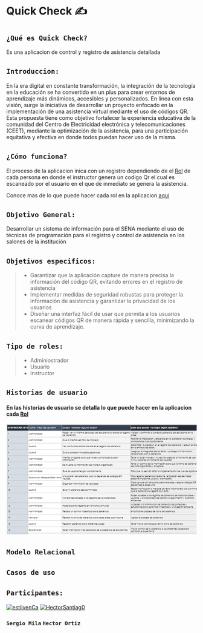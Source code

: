 # **Quick Check :writing_hand:**
## `¿Qué es Quick Check?`
Es una aplicacion de control y registro de asistencia detallada

## `Introduccion:`
En la era digital en constante transformación, la integración de la tecnología en la educación se ha convertido en un plus para crear entornos de aprendizaje más dinámicos, accesibles y personalizados. En línea con esta visión, surge la iniciativa de desarrollar un proyecto enfocado en la implementación de una asistencia virtual mediante el uso de códigos QR. Esta propuesta tiene como objetivo fortalecer la experiencia educativa de la comunidad del Centro de Electricidad electrónica y telecomunicaciones (CEET), mediante la optimización de la asistencia, para una participación equitativa y efectiva en donde todos puedan hacer uso de la misma.
## `¿Cómo funciona?`
El proceso de la aplicacion inica con un registro dependiendo de el [Rol](https://github.com/estiivenCa/QuickCheck?tab=readme-ov-file#tipo-de-roles) de cada persona en donde el instructor genera un codigo Qr el cual es escaneado por el usuario en el que de inmediato se genera la asistencia.

Conoce mas de lo que puede hacer cada rol en la aplicacion [aqui](https://github.com/estiivenCa/QuickCheck?tab=readme-ov-file#historias-de-usuario)
## `Objetivo General:`
Desarrollar un sistema de información para el SENA mediante el uso de técnicas de programación para el registro y control de asistencia en los salones de la institución
## `Objetivos especificos:`
> - Garantizar que la aplicación capture de manera precisa la información del código QR, evitando errores en el registro de asistencia
> - Implementar medidas de seguridad robustas para proteger la información de asistencia y garantizar la privacidad de los usuarios
> - Diseñar una interfaz fácil de usar que permita a los usuarios escanear códigos QR de manera rápida y sencilla, minimizando la curva de aprendizaje.
## `Tipo de roles:`
> - Adminiostrador
> - Usuario
> - Instructor
## `Historias de usuario`
#### En las historias de usuario se detalla lo que puede hacer en la aplicacion cada [Rol](https://github.com/estiivenCa/QuickCheck?tab=readme-ov-file#tipo-de-roles)
![](https://github.com/estiivenCa/QuickCheck/blob/main/historias-de-usuario.jpg)
## `Modelo Relacional`

## `Casos de uso`

## `Participantes:`
[![estiivenCa](https://www.shareicon.net/data/128x128/2016/11/29/858029_media_512x512.png)](https://github.com/estiivenCa)  [![HectorSantiag0](https://www.shareicon.net/data/128x128/2016/12/19/863662_media_512x512.png)](https://github.com/HectorSantiag0)
### `Sergio Mila` `Hector Ortiz`
